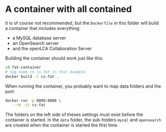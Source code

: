 # A container with all contained

It is of course not recommended, but the `Dockerfile` in this folder will
build a container that includes everything:

* a MySQL database server
* an OpenSearch server
* and the openLCA Collaboration Server

Building the container should work just like this:

```bash
cd fat-container
# tag name is cs-fat in this example
docker build -t cs-fat .
```

When running the container, you probably want to map data folders and the
port:

```bash
docker run -p 8080:8080 \
   --rm -it cs-fat
```

The folders on the left side of theses settings must exist before the container
is started. In the `data` folder, the sub-folders `mysql` and `opensearch` are
created when the container is started the first time.
